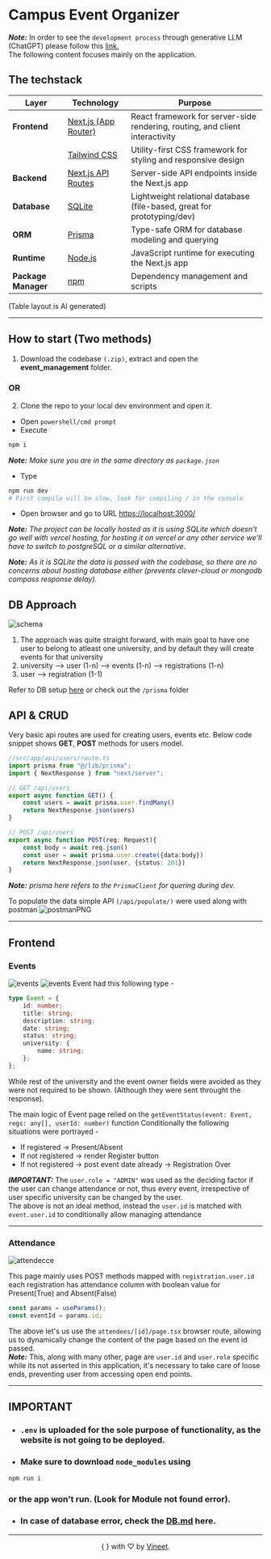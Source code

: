 # Campus Event Organizer 

***Note:*** In order to see the ```development process``` through generative LLM (ChatGPT) please follow this [link.](CHATGPT.md) <br />
The following content focuses mainly on the application.

## The techstack

| Layer        | Technology                 | Purpose                                                                 |
|--------------|----------------------------|-------------------------------------------------------------------------|
| **Frontend** | [Next.js (App Router)](https://nextjs.org/) | React framework for server-side rendering, routing, and client interactivity |
|              | [Tailwind CSS](https://tailwindcss.com/)    | Utility-first CSS framework for styling and responsive design           |
| **Backend**  | [Next.js API Routes](https://nextjs.org/docs/app/building-your-application/routing/router-handlers) | Server-side API endpoints inside the Next.js app |
| **Database** | [SQLite](https://www.sqlite.org/)           | Lightweight relational database (file-based, great for prototyping/dev) |
| **ORM**      | [Prisma](https://www.prisma.io/)            | Type-safe ORM for database modeling and querying                        |
| **Runtime**  | [Node.js](https://nodejs.org/)              | JavaScript runtime for executing the Next.js app                        |
| **Package Manager** | [npm](https://www.npmjs.com/) | Dependency management and scripts |

(Table layout is AI generated)

---

## How to start (Two methods)
1. Download the codebase ```(.zip)```, extract and open the **event_management** folder.
### OR
2. Clone the repo to your local dev environment and open it.
- Open ```powershell/cmd prompt```
- Execute 
```bash
npm i
```
_**Note:** Make sure you are in the same directory as ```package.json```_
- Type 
```bash
npm run dev
# First compile will be slow, look for compiling / in the console
```
- Open browser and go to URL <a href="https://localhost:3000/">https://localhost:3000/</a>

_**Note:** The project can be locally hosted as it is using SQLite which doesn't go well with vercel hosting, for hosting it on vercel or any other service we'll have to switch to postgreSQL or a similar alternative._
<br>

_**Note:** As it is SQLite the data is passed with the codebase, so there are no concerns about hosting database either (prevents clever-cloud or mongodb compass response delay)._

## DB Approach
<img src="screenshots/1.png" alt="schema" />

1. The approach was quite straight forward, with main goal to have one user to belong to atleast one university, and by default they will create events for that university
2. university --> user (1-n) --> events (1-n) --> registrations (1-n)
3. user --> registration (1-1)

Refer to DB setup [here](prisma/DB.md) or check out the ```/prisma``` folder

## API & CRUD
Very basic api routes are used for creating users, events etc.
Below code snippet shows **GET**, **POST** methods for users model.
```ts
//src/app/api/users/route.ts
import prisma from "@/lib/prisma";
import { NextResponse } from "next/server";

// GET /api/users
export async function GET() {
    const users = await prisma.user.findMany()
    return NextResponse.json(users)
}

// POST /api/users
export async function POST(req: Request){
    const body = await req.json()
    const user = await prisma.user.create({data:body})
    return NextResponse.json(user, {status: 201})
}
```
_**Note:** prisma here refers to the ```PrismaClient``` for quering during dev._

To populate the data simple API ```(/api/populate/)``` were used along with postman
<img src="screenshots/2.png" alt="postmanPNG" />

---

## Frontend

### Events
<img src="screenshots/3.png" alt="events"/>
<img src="screenshots/4.png" alt="events"/>
Event had this following type - 

```ts
type Event = {
    id: number;
    title: string;
    description: string;
    date: string;
    status: string;
    university: {
        name: string;
    };
};
```
While rest of the university and the event owner fields were avoided as they were not required to be shown. (Although they were sent throught the response).

The main logic of Event page relied on the ```getEventStatus(event: Event, regs: any[], userId: number)``` function
Conditionally the following situations were portrayed - 
- If registered -> Present/Absent
- If not registered -> render Register button
- If not registered -> post event date already -> Registration Over

***IMPORTANT:*** The ```user.role = "ADMIN"``` was used as the deciding factor if the user can change attendance or not, thus every event, irrespective of user specific university can be changed by the user. <br />
The above is not an ideal method, instead the ```user.id``` is matched with ```event.user.id``` to conditionally allow managing attendance

---

### Attendance
<img src="screenshots/5.png" alt="attendecce" />

This page mainly uses POST methods mapped with ```registration.user.id``` each registration has attendance column with boolean value for Present(True) and Absent(False)

```ts
const params = useParams();
const eventId = params.id;
```
The above let's us use the ```attendees/[id]/page.tsx``` browser route, allowing us to dynamically change the content of the page based on the event id passed. <br />
***Note:*** This, along with many other, page are ```user.id``` and ```user.role``` specific while its not asserted in this application, it's necessary to take care of loose ends, preventing user from accessing open end points.

---

## IMPORTANT
- ### ```.env``` is uploaded for the sole purpose of functionality, as the website is not going to be deployed.
- ### Make sure to download ```node_modules``` using 
```bash
npm run i
```
### or the app won't run. (Look for Module not found error).
- ### In case of database error, check the [DB.md](prisma/DB.md) here.

---

<div align="center">
&#123; &#125; with ♡ by <a href="https://github.com/vineet-k09">Vineet</a>.
</div>
